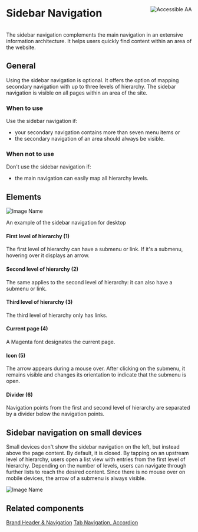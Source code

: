 <div style="display: inline-flex; align-items: center; justify-content: space-between; width: 100%;">
    <h1>Sidebar Navigation</h1>
    <img src="assets/aa.png" alt="Accessible AA" />
</div>

The sidebar navigation complements the main navigation in an extensive information architecture. It helps users quickly find content within an area of the website.

## General

Using the sidebar navigation is optional. It offers the option of mapping secondary navigation with up to three levels of hierarchy. The sidebar navigation is visible on all pages within an area of the site.

### When to use

Use the sidebar navigation if:

- your secondary navigation contains more than seven menu items or
- the secondary navigation of an area should always be visible.

### When not to use

Don't use the sidebar navigation if:

- the main navigation can easily map all hierarchy levels.

## Elements

![Image Name](assets/3_components/sidebar-navigation/sidebar-navigation-elements.png)

An example of the sidebar navigation for desktop

#### First level of hierarchy (1)

The first level of hierarchy can have a submenu or link. If it's a submenu, hovering over it displays an arrow.

#### Second level of hierarchy (2)

The same applies to the second level of hierarchy: it can also have a submenu or link.

#### Third level of hierarchy (3)

The third level of hierarchy only has links.

#### Current page (4)

A Magenta font designates the current page.

#### Icon (5)

The arrow appears during a mouse over. After clicking on the submenu, it remains visible and changes its orientation to indicate that the submenu is open.

#### Divider (6)

Navigation points from the first and second level of hierarchy are separated by a divider below the navigation points.

## Sidebar navigation on small devices

Small devices don't show the sidebar navigation on the left, but instead above the page content. By default, it is closed.
By tapping on an upstream level of hierarchy, users open a list view with entries from the first level of hierarchy.
Depending on the number of levels, users can navigate through further lists to reach the desired content.
Since there is no mouse over on mobile devices, the arrow of a submenu is always visible.

![Image Name](assets/3_components/sidebar-navigation/Sidebar-navigation-mobile.png)

## Related components

[Brand Header & Navigation](?path=/usage/components-telekom-brand-header-navigation--standard-header)
[Tab Navigation, ](?path=/usage/components-tab-navigation--text-icon)
[Accordion ](?path=/usage/components-accordion--standard)
